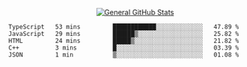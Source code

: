 <p align="center">
  <a href="https://github.com/AndyDevv">
    <img src="https://github-readme-stats.vercel.app/api?username=AndyDevv&custom_title=General%20GitHub%20Stats&theme=aura_dark" alt="General GitHub Stats">
  </a>
</p>

<!--START_SECTION:waka-->

```text
TypeScript   53 mins         ████████████░░░░░░░░░░░░░   47.89 %
JavaScript   29 mins         ██████▒░░░░░░░░░░░░░░░░░░   25.82 %
HTML         24 mins         █████▒░░░░░░░░░░░░░░░░░░░   21.82 %
C++          3 mins          █░░░░░░░░░░░░░░░░░░░░░░░░   03.39 %
JSON         1 min           ▒░░░░░░░░░░░░░░░░░░░░░░░░   01.08 %
```

<!--END_SECTION:waka-->
